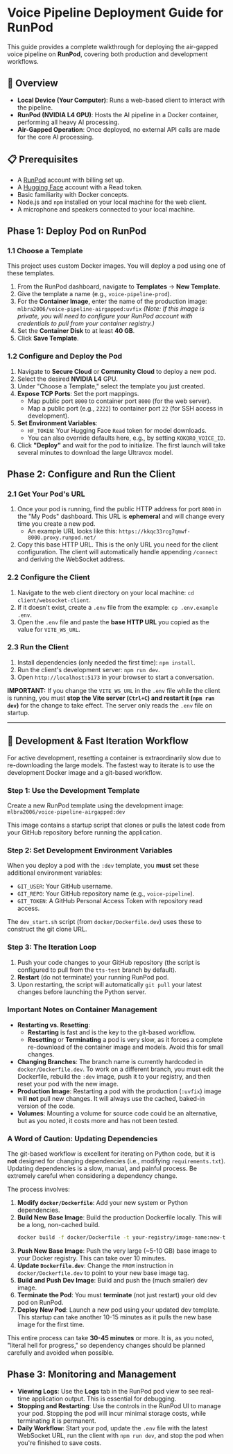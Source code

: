 # Voice Pipeline Deployment Guide for RunPod

This guide provides a complete walkthrough for deploying the air-gapped voice pipeline on **RunPod**, covering both production and development workflows.

## 🎯 Overview

-   **Local Device (Your Computer)**: Runs a web-based client to interact with the pipeline.
-   **RunPod (NVIDIA L4 GPU)**: Hosts the AI pipeline in a Docker container, performing all heavy AI processing.
-   **Air-Gapped Operation**: Once deployed, no external API calls are made for the core AI processing.

## 📋 Prerequisites

-   A [RunPod](https://www.runpod.io/) account with billing set up.
-   A [Hugging Face](https://huggingface.co/) account with a Read token.
-   Basic familiarity with Docker concepts.
-   Node.js and `npm` installed on your local machine for the web client.
-   A microphone and speakers connected to your local machine.

## Phase 1: Deploy Pod on RunPod

### 1.1 Choose a Template
This project uses custom Docker images. You will deploy a pod using one of these templates.

1.  From the RunPod dashboard, navigate to **Templates** → **New Template**.
2.  Give the template a name (e.g., `voice-pipeline-prod`).
3.  For the **Container Image**, enter the name of the production image:
    `mlbra2006/voice-pipeline-airgapped:uvfix`
    *(Note: If this image is private, you will need to configure your RunPod account with credentials to pull from your container registry.)*
4.  Set the **Container Disk** to at least **40 GB**.
5.  Click **Save Template**.

### 1.2 Configure and Deploy the Pod
1.  Navigate to **Secure Cloud** or **Community Cloud** to deploy a new pod.
2.  Select the desired **NVIDIA L4** GPU.
3.  Under "Choose a Template," select the template you just created.
4.  **Expose TCP Ports**: Set the port mappings.
    -   Map public port `8000` to container port `8000` (for the web server).
    -   Map a public port (e.g., `2222`) to container port `22` (for SSH access in development).
5.  **Set Environment Variables**:
    -   `HF_TOKEN`: Your Hugging Face `Read` token for model downloads.
    -   You can also override defaults here, e.g., by setting `KOKORO_VOICE_ID`.
6.  Click **"Deploy"** and wait for the pod to initialize. The first launch will take several minutes to download the large Ultravox model.

## Phase 2: Configure and Run the Client

### 2.1 Get Your Pod's URL
1.  Once your pod is running, find the public HTTP address for port `8000` in the "My Pods" dashboard. This URL is **ephemeral** and will change every time you create a new pod.
    -   An example URL looks like this: `https://kkqc33rcg7qmwf-8000.proxy.runpod.net/`
2.  Copy this base HTTP URL. This is the only URL you need for the client configuration. The client will automatically handle appending `/connect` and deriving the WebSocket address.

### 2.2 Configure the Client
1.  Navigate to the web client directory on your local machine: `cd client/websocket-client`.
2.  If it doesn't exist, create a `.env` file from the example: `cp .env.example .env`.
3.  Open the `.env` file and paste the **base HTTP URL** you copied as the value for `VITE_WS_URL`.

### 2.3 Run the Client
1.  Install dependencies (only needed the first time): `npm install`.
2.  Run the client's development server: `npm run dev`.
3.  Open `http://localhost:5173` in your browser to start a conversation.

**IMPORTANT:** If you change the `VITE_WS_URL` in the `.env` file while the client is running, you must **stop the Vite server (`Ctrl+C`) and restart it (`npm run dev`)** for the change to take effect. The server only reads the `.env` file on startup.

---

## 🚀 Development & Fast Iteration Workflow

For active development, resetting a container is extraordinarily slow due to re-downloading the large models. The fastest way to iterate is to use the development Docker image and a git-based workflow.

### Step 1: Use the Development Template
Create a new RunPod template using the development image:
`mlbra2006/voice-pipeline-airgapped:dev`

This image contains a startup script that clones or pulls the latest code from your GitHub repository before running the application.

### Step 2: Set Development Environment Variables
When you deploy a pod with the `:dev` template, you **must** set these additional environment variables:
-   `GIT_USER`: Your GitHub username.
-   `GIT_REPO`: Your GitHub repository name (e.g., `voice-pipeline`).
-   `GIT_TOKEN`: A GitHub Personal Access Token with repository read access.

The `dev_start.sh` script (from `docker/Dockerfile.dev`) uses these to construct the git clone URL.

### Step 3: The Iteration Loop
1.  Push your code changes to your GitHub repository (the script is configured to pull from the `tts-test` branch by default).
2.  **Restart** (do not terminate) your running RunPod pod.
3.  Upon restarting, the script will automatically `git pull` your latest changes before launching the Python server.

### Important Notes on Container Management
-   **Restarting vs. Resetting**:
    -   **Restarting** is fast and is the key to the git-based workflow.
    -   **Resetting** or **Terminating** a pod is very slow, as it forces a complete re-download of the container image and models. Avoid this for small changes.
-   **Changing Branches**: The branch name is currently hardcoded in `docker/Dockerfile.dev`. To work on a different branch, you must edit the Dockerfile, rebuild the `:dev` image, push it to your registry, and then reset your pod with the new image.
-   **Production Image**: Restarting a pod with the production (`:uvfix`) image will **not** pull new changes. It will always use the cached, baked-in version of the code.
-   **Volumes**: Mounting a volume for source code could be an alternative, but as you noted, it costs more and has not been tested.

### A Word of Caution: Updating Dependencies
The git-based workflow is excellent for iterating on Python code, but it is **not** designed for changing dependencies (i.e., modifying `requirements.txt`). Updating dependencies is a slow, manual, and painful process. Be extremely careful when considering a dependency change.

The process involves:
1.  **Modify `docker/Dockerfile`**: Add your new system or Python dependencies.
2.  **Build New Base Image**: Build the production Dockerfile locally. This will be a long, non-cached build.
    ```bash
    docker build -f docker/Dockerfile -t your-registry/image-name:new-tag .
    ```
3.  **Push New Base Image**: Push the very large (~5-10 GB) base image to your Docker registry. This can take over 10 minutes.
4.  **Update `Dockerfile.dev`**: Change the `FROM` instruction in `docker/Dockerfile.dev` to point to your new base image tag.
5.  **Build and Push Dev Image**: Build and push the (much smaller) dev image.
6.  **Terminate the Pod**: You must **terminate** (not just restart) your old dev pod on RunPod.
7.  **Deploy New Pod**: Launch a new pod using your updated dev template. This startup can take another 10-15 minutes as it pulls the new base image for the first time.

This entire process can take **30-45 minutes** or more. It is, as you noted, "literal hell for progress," so dependency changes should be planned carefully and avoided when possible.

## Phase 3: Monitoring and Management

-   **Viewing Logs**: Use the **Logs** tab in the RunPod pod view to see real-time application output. This is essential for debugging.
-   **Stopping and Restarting**: Use the controls in the RunPod UI to manage your pod. Stopping the pod will incur minimal storage costs, while terminating it is permanent.
-   **Daily Workflow**: Start your pod, update the `.env` file with the latest WebSocket URL, run the client with `npm run dev`, and stop the pod when you're finished to save costs. 